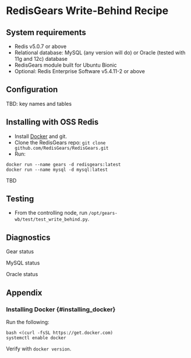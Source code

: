 # RedisGears Write-Behind Recipe

## System requirements

* Redis v5.0.7 or above
* Relational database: MySQL (any version will do) or Oracle (tested with 11g and 12c) database
* RedisGears module built for Ubuntu Bionic
* Optional: Redis Enterprise Software v5.4.11-2 or above

## Configuration

TBD: key names and tables

## Installing with OSS Redis

* Install [Docker](#insalling_docker) and git.
* Clone the RedisGears repo: `git clone github.com/RedisGears/RedisGears.git`
* Run:
```
docker run --name gears -d redisgears:latest
docker run --name mysql -d mysql:latest
```
TBD

## Testing

* From the controlling node, run `/opt/gears-wb/test/test_write_behind.py`.

## Diagnostics

Gear status

MySQL status

Oracle status

## Appendix

### Installing Docker {#installing_docker}
Run the following:
```
bash <(curl -fsSL https://get.docker.com)
systemctl enable docker
```

Verify with ```docker version```.

